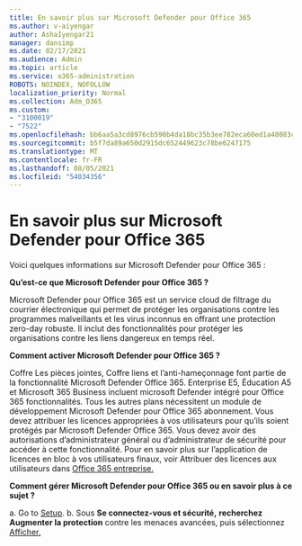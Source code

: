 ```yaml
---
title: En savoir plus sur Microsoft Defender pour Office 365
ms.author: v-aiyengar
author: AshaIyengar21
manager: dansimp
ms.date: 02/17/2021
ms.audience: Admin
ms.topic: article
ms.service: o365-administration
ROBOTS: NOINDEX, NOFOLLOW
localization_priority: Normal
ms.collection: Adm_O365
ms.custom:
- "3100019"
- "7522"
ms.openlocfilehash: bb6aa5a3cd8976cb590b4da18bc35b3ee782eca60ed1a48083cca8e7ef17e51e
ms.sourcegitcommit: b5f7da89a650d2915dc652449623c78be6247175
ms.translationtype: MT
ms.contentlocale: fr-FR
ms.lasthandoff: 08/05/2021
ms.locfileid: "54034356"
---
```

# <a name="learn-about-microsoft-defender-for-office-365"></a>En savoir plus sur Microsoft Defender pour Office 365

Voici quelques informations sur Microsoft Defender pour Office 365 :

**Qu’est-ce que Microsoft Defender pour Office 365 ?**

Microsoft Defender pour Office 365 est un service cloud de filtrage du courrier électronique qui permet de protéger les organisations contre les programmes malveillants et les virus inconnus en offrant une protection zero-day robuste. Il inclut des fonctionnalités pour protéger les organisations contre les liens dangereux en temps réel.

**Comment activer Microsoft Defender pour Office 365 ?**

Coffre Les pièces jointes, Coffre liens et l’anti-hameçonnage font partie de la fonctionnalité Microsoft Defender Office 365. Enterprise E5, Éducation A5 et Microsoft 365 Business incluent microsoft Defender intégré pour Office 365 fonctionnalités. Tous les autres plans nécessitent un module de développement Microsoft Defender pour Office 365 abonnement. Vous devez attribuer les licences appropriées à vos utilisateurs pour qu’ils soient protégés par Microsoft Defender Office 365. Vous devez avoir des autorisations d’administrateur général ou d’administrateur de sécurité pour accéder à cette fonctionnalité. Pour en savoir plus sur l’application de licences en bloc à vos utilisateurs finaux, voir Attribuer des licences aux utilisateurs dans [Office 365 entreprise.](https://go.microsoft.com/fwlink/?linkid=2093435)

**Comment gérer Microsoft Defender pour Office 365 ou en savoir plus à ce sujet ?**

a. Go to [Setup](https://go.microsoft.com/fwlink/p/?linkid=2075721).
b. Sous **Se connectez-vous et sécurité,** **recherchez Augmenter la protection** contre les menaces avancées, puis sélectionnez [Afficher.](https://go.microsoft.com/fwlink/?linkid=2109302)
